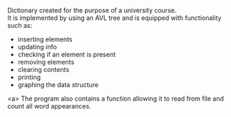 Dictionary created for the purpose of a university course.  
It is implemented by using an AVL tree and is equipped with functionality such as:
  * inserting elements
  * updating info
  * checking if an element is present
  * removing elements
  * clearing contents
  * printing
  * graphing the data structure

<a\>
The program also contains a function allowing it to read from file and count all word appearances.
